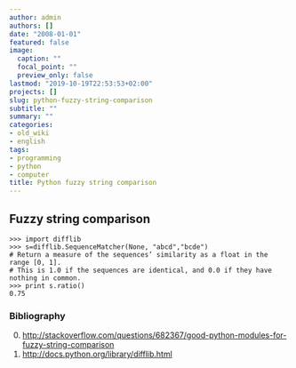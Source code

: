 ```yaml
---
author: admin
authors: []
date: "2008-01-01"
featured: false
image:
  caption: ""
  focal_point: ""
  preview_only: false
lastmod: "2019-10-19T22:53:53+02:00"
projects: []
slug: python-fuzzy-string-comparison
subtitle: ""
summary: ""
categories:
- old_wiki
- english
tags:
- programming
- python
- computer
title: Python fuzzy string comparison
---
```

## Fuzzy string comparison



    >>> import difflib
    >>> s=difflib.SequenceMatcher(None, "abcd","bcde")
    # Return a measure of the sequences’ similarity as a float in the range [0, 1].
    # This is 1.0 if the sequences are identical, and 0.0 if they have nothing in common.
    >>> print s.ratio()
    0.75


### Bibliography
0. <http://stackoverflow.com/questions/682367/good-python-modules-for-fuzzy-string-comparison>  
0. <http://docs.python.org/library/difflib.html>  
